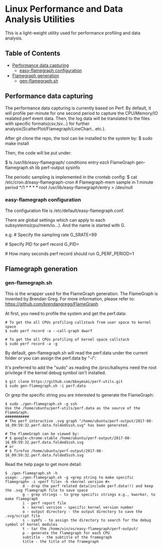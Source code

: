 # Linux Performance and Data Analysis Utilities

This is a light-weight utility used for performance profiling and data analysis.

## Table of Contents

- [Performance data capturing](#performance-data-capturing)
  - [easy-flamegraph configuration](#easy-flamegraph-configuration)
- [Flamegraph generation](#flamegraph-generation)
  - [gen-flamegraph.sh](#gen-flamegraphsh)

## Performance data capturing

The performance data capturing is currently based on Perf. By default, it will profile per-minute for one second period to capture the CPU/Memory/IO realated perf event data. Then, the log data will be translated to the files with specific formats(csv,tsv...) for further analysis(ScatterPlot/Flamegraph/LineChart...etc.).

After git clone the repo, the tool can be installed to the system by:
$ sudo make install

Then, the code will be put under:

$ ls /usr/lib/easy-flamegraph/
conditions  entry  ezcli  FlameGraph  gen-flamegraph.sh  lib  perf-output  sysinfo

The periodic sampling is implemented in the crontab config:
$ cat /etc/cron.d/easy-flamegraph-cron
\# Flamegraph-mem sample in 1 minute period
\*/1 * * * * root /usr/lib/easy-flamegraph/entry > /dev/null


### easy-flamegraph configuration
The configuration file is /etc/default/easy-flamegraph.conf.

There are global settings which can apply to each subsystems(cpu/mem/io...). And the name is started with G.

e.g.
\# Specify the sampling rate
G_SRATE=99

\# Specify PID for perf record
G_PID=

\# How many seconds perf record should run
G_PERF_PERIOD=1


## Flamegraph generation

### gen-flamegraph.sh
This is the wrapper used for the FlameGraph generation. The FlameGraph is invented by Brendan Greg. For more information, please refer to: https://github.com/brendangregg/FlameGraph

At first, you need to profile the system and get the perf.data:

```
# To get the all CPUs profiling callstack from user space to kernel space
$ sudo perf record -a --call-graph dwarf

# To get the all CPUs profiling of kernel space callstack
$ sudo perf record -a -g
```

By default, gen-flamegraph.sh will read the perf.data under the current folder or you can assign the perf.data by \"-i\":

It's preferred to add the \"sudo\" as reading the /proc/kallsyms need the root privilege if the kernel debug symbol isn't installed.

```
$ git clone https://github.com/bboymimi/perf-utils.git
$ sudo gen-flamegraph.sh -i perf.data
```

Or grep the specific string you are interested to generate the FlameGraph:

```
$ sudo ./gen-flamegraph.sh -g ssh
Use the /home/ubuntu/perf-utils/perf.data as the source of the FlameGraph.
###########
# The perf interactive .svg graph "/home/ubuntu/perf-output/2017-08-16_09:59:32.perf.data.foldedSssh.svg" has been generated.

# The FlameGraph can be viewed by:
# $ google-chrome-stable /home/ubuntu/perf-output/2017-08-16_09:59:32.perf.data.foldedSssh.svg
# or
# $ firefox /home/ubuntu/perf-output/2017-08-16_09:59:32.perf.data.foldedSssh.svg

```

Read the help page to get more detail:

```
$ ./gen-flamegraph.sh -h
usage: ./gen-flamegraph.sh -g <grep string to make specific flamegraph> -i <perf file> -k <kernel version #>
        d - drop the perf related data(include perf.data!!) and keep the .svg flamegraph file to save space
        g - grep strings - to grep specific strings e.g., kworker, to make flamegraph
        i - perf report file
        k - kernel version - specific kernel version number
        o - output directory - the output directory to save the .svg/script file
        s - symfs - to assign the directory to search for the debug symbol of kernel modules
        t - tar the /home/vin/os/easy-flamegraph/perf-output/
        p - generate the flamegraph for each CPU
        subtitle - the subtitle of the framegraph
        title - the title of the framegraph
```
